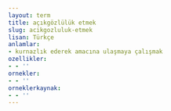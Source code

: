 ```yaml
---
layout: term
title: açıkgözlülük etmek
slug: acikgozluluk-etmek
lisan: Türkçe
anlamlar:
- kurnazlık ederek amacına ulaşmaya çalışmak
ozellikler:
- - ''
ornekler:
- - ''
orneklerkaynak:
- - ''
---
```


